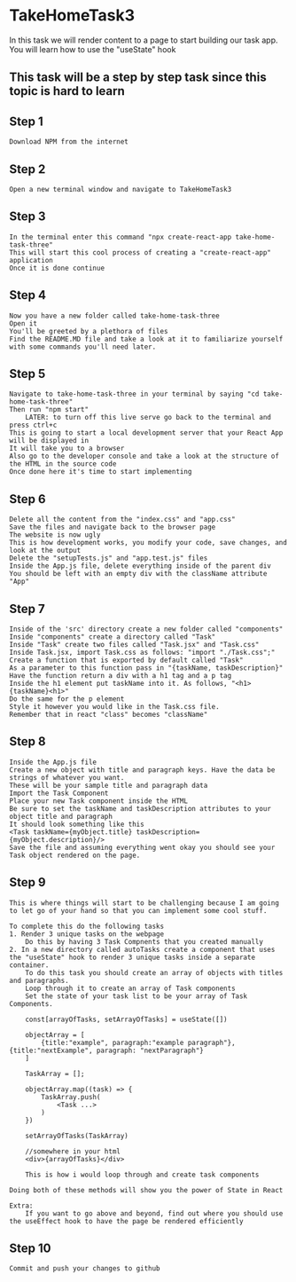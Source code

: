 # TakeHomeTask3
In this task we will render content to a page to start building our task app. You will learn how to use the "useState" hook

## This task will be a step by step task since this topic is hard to learn

## Step 1

    Download NPM from the internet

## Step 2

    Open a new terminal window and navigate to TakeHomeTask3

## Step 3

    In the terminal enter this command "npx create-react-app take-home-task-three"
    This will start this cool process of creating a "create-react-app" application 
    Once it is done continue

## Step 4

    Now you have a new folder called take-home-task-three
    Open it
    You'll be greeted by a plethora of files 
    Find the README.MD file and take a look at it to familiarize yourself with some commands you'll need later.

## Step 5

    Navigate to take-home-task-three in your terminal by saying "cd take-home-task-three"
    Then run "npm start"
        LATER: to turn off this live serve go back to the terminal and press ctrl+c
    This is going to start a local development server that your React App will be displayed in
    It will take you to a browser
    Also go to the developer console and take a look at the structure of the HTML in the source code
    Once done here it's time to start implementing

## Step 6

    Delete all the content from the "index.css" and "app.css"
    Save the files and navigate back to the browser page
    The website is now ugly
    This is how development works, you modify your code, save changes, and look at the output
    Delete the "setupTests.js" and "app.test.js" files
    Inside the App.js file, delete everything inside of the parent div
    You should be left with an empty div with the className attribute "App"

## Step 7

    Inside of the 'src' directory create a new folder called "components"
    Inside "components" create a directory called "Task"
    Inside "Task" create two files called "Task.jsx" and "Task.css"
    Inside Task.jsx, import Task.css as follows: "import "./Task.css";"
    Create a function that is exported by default called "Task"
    As a parameter to this function pass in "{taskName, taskDescription}"
    Have the function return a div with a h1 tag and a p tag
    Inside the h1 element put taskName into it. As follows, "<h1>{taskName}<h1>"
    Do the same for the p element
    Style it however you would like in the Task.css file.
    Remember that in react "class" becomes "className"

## Step 8

    Inside the App.js file
    Create a new object with title and paragraph keys. Have the data be strings of whatever you want.
    These will be your sample title and paragraph data
    Import the Task Component
    Place your new Task component inside the HTML
    Be sure to set the taskName and taskDescription attributes to your object title and paragraph
    It should look something like this 
    <Task taskName={myObject.title} taskDescription={myObject.description}/>
    Save the file and assuming everything went okay you should see your Task object rendered on the page. 

## Step 9

    This is where things will start to be challenging because I am going to let go of your hand so that you can implement some cool stuff.

    To complete this do the following tasks 
    1. Render 3 unique tasks on the webpage
        Do this by having 3 Task Compnents that you created manually
    2. In a new directory called autoTasks create a component that uses the "useState" hook to render 3 unique tasks inside a separate container.
        To do this task you should create an array of objects with titles and paragraphs. 
        Loop through it to create an array of Task components
        Set the state of your task list to be your array of Task Components. 

        const[arrayOfTasks, setArrayOfTasks] = useState([])

        objectArray = [
            {title:"example", paragraph:"example paragraph"}, {title:"nextExample", paragraph: "nextParagraph"}
        ]

        TaskArray = [];

        objectArray.map((task) => {
            TaskArray.push(
                <Task ...>
            )
        })

        setArrayOfTasks(TaskArray)

        //somewhere in your html
        <div>{arrayOfTasks}</div>

        This is how i would loop through and create task components

    Doing both of these methods will show you the power of State in React

    Extra:
        If you want to go above and beyond, find out where you should use the useEffect hook to have the page be rendered efficiently

## Step 10
    
    Commit and push your changes to github